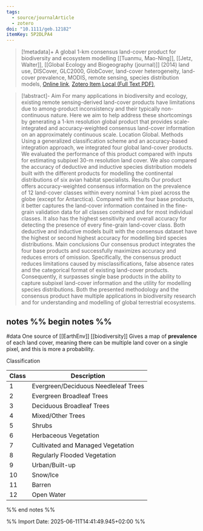 ```yaml
---
tags:
  - source/journalArticle
  - zotero
doi: "10.1111/geb.12182"
itemKey: 5P2DLPA4
---
```

>[!metadata]+
> A global 1-km consensus land-cover product for biodiversity and ecosystem modelling
> [[Tuanmu, Mao-Ning]], [[Jetz, Walter]], 
> [[Global Ecology and Biogeography (journal)]] (2014)
> land use, DISCover, GLC2000, GlobCover, land-cover heterogeneity, land-cover prevalence, MODIS, remote sensing, species distribution models, 
> [Online link](https://onlinelibrary.wiley.com/doi/abs/10.1111/geb.12182), [Zotero Item](zotero://select/library/items/5P2DLPA4),[Local (Full Text PDF)](file://C:/Users/aburg/Documents/references/zotero/storage/QZ2LYG2B/Tuanmu2014_global1km.pdf), 


>[!abstract]-
>Aim For many applications in biodiversity and ecology, existing remote sensing-derived land-cover products have limitations due to among-product inconsistency and their typically non-continuous nature. Here we aim to help address these shortcomings by generating a 1-km resolution global product that provides scale-integrated and accuracy-weighted consensus land-cover information on an approximately continuous scale. Location Global. Methods Using a generalized classification scheme and an accuracy-based integration approach, we integrated four global land-cover products. We evaluated the performance of this product compared with inputs for estimating subpixel 30-m resolution land cover. We also compared the accuracy of deductive and inductive species distribution models built with the different products for modelling the continental distributions of six avian habitat specialists. Results Our product offers accuracy-weighted consensus information on the prevalence of 12 land-cover classes within every nominal 1-km pixel across the globe (except for Antarctica). Compared with the four base products, it better captures the land-cover information contained in the fine-grain validation data for all classes combined and for most individual classes. It also has the highest sensitivity and overall accuracy for detecting the presence of every fine-grain land-cover class. Both deductive and inductive models built with the consensus dataset have the highest or second highest accuracy for modelling bird species distributions. Main conclusions Our consensus product integrates the four base products and successfully maximizes accuracy and reduces errors of omission. Specifically, the consensus product reduces limitations caused by misclassifications, false absence rates and the categorical format of existing land-cover products. Consequently, it surpasses single base products in the ability to capture subpixel land-cover information and the utility for modelling species distributions. Both the presented methodology and the consensus product have multiple applications in biodiversity research and for understanding and modelling of global terrestrial ecosystems.

## notes %% begin notes %%
 #data 
One source of [[EarthEnv]]
[[biodiversity]]
Gives a map of **prevalence** of each land cover, meaning there can be multiple land cover on a single pixel, and this is more a probability.

Classification

| Class | Description                          |
| ----- | ------------------------------------ |
| 1     | Evergreen/Deciduous Needleleaf Trees |
| 2     | Evergreen Broadleaf Trees            |
| 3     | Deciduous Broadleaf Trees            |
| 4     | Mixed/Other Trees                    |
| 5     | Shrubs                               |
| 6     | Herbaceous Vegetation                |
| 7     | Cultivated and Managed Vegetation    |
| 8     | Regularly Flooded Vegetation         |
| 9     | Urban/Built-up                       |
| 10    | Snow/Ice                             |
| 11    | Barren                               |
| 12    | Open Water                           |
%% end notes %%

%% Import Date: 2025-06-11T14:41:49.945+02:00 %%
